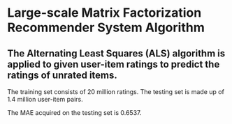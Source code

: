 # Large-scale Matrix Factorization Recommender System Algorithm

## The Alternating Least Squares (ALS) algorithm is applied to given user-item ratings to predict the ratings of unrated items.

The training set consists of 20 million ratings. The testing set is made up of 1.4 million user-item pairs. 

The MAE acquired on the testing set is 0.6537.
